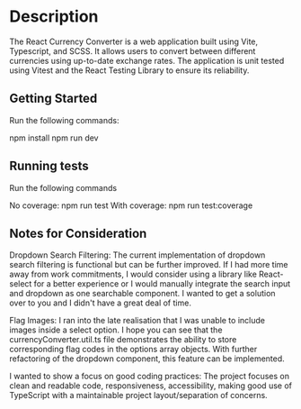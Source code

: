 # Description

The React Currency Converter is a web application built using Vite, Typescript, and SCSS. It allows users to convert between different currencies using up-to-date exchange rates. The application is unit tested using Vitest and the React Testing Library to ensure its reliability.

## Getting Started

Run the following commands: 

   npm install
   npm run dev

## Running tests

Run the following commands

No coverage: npm run test
With coverage: npm run test:coverage


## Notes for Consideration

Dropdown Search Filtering: The current implementation of dropdown search filtering is functional but can be further improved. If I had more time away from work commitments, I would consider using a library like React-select for a better experience or I would manually integrate the search input and dropdown as one searchable component. I wanted to get a solution over to you and I didn't have a great deal of time. 

Flag Images:  I ran into the late realisation that I was unable to include images inside a select option. I hope you can see that the currencyConverter.util.ts file demonstrates the ability to store corresponding flag codes in the options array objects. With further refactoring of the dropdown component, this feature can be implemented.

I wanted to show a focus on good coding practices: The project focuses on clean and readable code, responsiveness, accessibility, making good use of TypeScript with a maintainable project layout/separation of concerns.